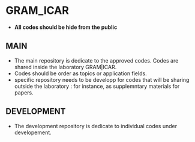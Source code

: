 # GRAM_ICAR

- **All codes should be hide from the public**

## MAIN

-  The main repository is dedicate to the approved codes. Codes are shared inside the laboratory GRAM|ICAR.
-  Codes should be order as topics or application fields.
-  specific repository needs to be developp for codes that will be sharing outside the laboratory : for instance, as supplemntary materials for papers.

## DEVELOPMENT 

- The development repository is dedicate to individual codes under developement.  
